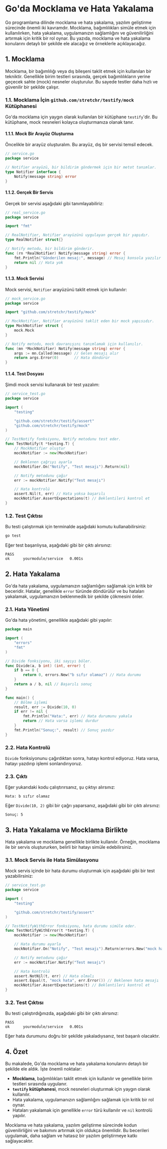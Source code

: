 # Go'da Mocklama ve Hata Yakalama

Go programlama dilinde mocklama ve hata yakalama, yazılım geliştirme sürecinde önemli iki kavramdır. Mocklama, bağımlılıkları simüle etmek için kullanılırken, hata yakalama, uygulamanızın sağlamlığını ve güvenilirliğini artırmak için kritik bir rol oynar. Bu yazıda, mocklama ve hata yakalama konularını detaylı bir şekilde ele alacağız ve örneklerle açıklayacağız.

## 1. Mocklama

Mocklama, bir bağımlılığı veya dış bileşeni taklit etmek için kullanılan bir tekniktir. Genellikle birim testleri sırasında, gerçek bağımlılıkların yerine geçecek sahte (mock) nesneler oluşturulur. Bu sayede testler daha hızlı ve güvenilir bir şekilde çalışır.

### 1.1. Mocklama İçin `github.com/stretchr/testify/mock` Kütüphanesi

Go'da mocklama için yaygın olarak kullanılan bir kütüphane `testify`'dir. Bu kütüphane, mock nesneleri kolayca oluşturmanıza olanak tanır.

#### 1.1.1. Mock Bir Arayüz Oluşturma

Öncelikle bir arayüz oluşturalım. Bu arayüz, dış bir servisi temsil edecek.

```go
// service.go
package service

// Notifier arayüzü, bir bildirim göndermek için bir metot tanımlar.
type Notifier interface {
    Notify(message string) error
}
```

#### 1.1.2. Gerçek Bir Servis

Gerçek bir servisi aşağıdaki gibi tanımlayabiliriz:

```go
// real_service.go
package service

import "fmt"

// RealNotifier, Notifier arayüzünü uygulayan gerçek bir yapıdır.
type RealNotifier struct{}

// Notify metodu, bir bildirim gönderir.
func (rn *RealNotifier) Notify(message string) error {
    fmt.Println("Gönderilen mesaj:", message) // Mesaj konsola yazılır
    return nil // Hata yok
}
```

#### 1.1.3. Mock Servisi

Mock servisi, `Notifier` arayüzünü taklit etmek için kullanılır:

```go
// mock_service.go
package service

import "github.com/stretchr/testify/mock"

// MockNotifier, Notifier arayüzünü taklit eden bir mock yapısıdır.
type MockNotifier struct {
    mock.Mock
}

// Notify metodu, mock davranışını tanımlamak için kullanılır.
func (mn *MockNotifier) Notify(message string) error {
    args := mn.Called(message) // Gelen mesajı alır
    return args.Error(0)       // Hata döndürür
}
```

#### 1.1.4. Test Dosyası

Şimdi mock servisi kullanarak bir test yazalım:

```go
// service_test.go
package service

import (
    "testing"

    "github.com/stretchr/testify/assert"
    "github.com/stretchr/testify/mock"
)

// TestNotify fonksiyonu, Notify metodunu test eder.
func TestNotify(t *testing.T) {
    // MockNotifier oluştur
    mockNotifier := new(MockNotifier)

    // Beklenen çağrıyı ayarla
    mockNotifier.On("Notify", "Test mesajı").Return(nil)

    // Notify metodunu çağır
    err := mockNotifier.Notify("Test mesajı")

    // Hata kontrolü
    assert.Nil(t, err) // Hata yoksa başarılı
    mockNotifier.AssertExpectations(t) // Beklentileri kontrol et
}
```

### 1.2. Test Çıktısı

Bu testi çalıştırmak için terminalde aşağıdaki komutu kullanabilirsiniz:

```bash
go test
```

Eğer test başarılıysa, aşağıdaki gibi bir çıktı alırsınız:

```plaintext
PASS
ok      yourmodule/service   0.001s
```

## 2. Hata Yakalama

Go'da hata yakalama, uygulamanızın sağlamlığını sağlamak için kritik bir beceridir. Hatalar, genellikle `error` türünde döndürülür ve bu hataları yakalamak, uygulamanızın beklenmedik bir şekilde çökmesini önler.

### 2.1. Hata Yönetimi

Go'da hata yönetimi, genellikle aşağıdaki gibi yapılır:

```go
package main

import (
    "errors"
    "fmt"
)

// Divide fonksiyonu, iki sayıyı böler.
func Divide(a, b int) (int, error) {
    if b == 0 {
        return 0, errors.New("b sıfır olamaz") // Hata durumu
    }
    return a / b, nil // Başarılı sonuç
}

func main() {
    // Bölme işlemi
    result, err := Divide(10, 0)
    if err != nil {
        fmt.Println("Hata:", err) // Hata durumunu yakala
        return // Hata varsa işlemi durdur
    }
    fmt.Println("Sonuç:", result) // Sonuç yazdır
}
```

### 2.2. Hata Kontrolü

`Divide` fonksiyonunu çağırdıktan sonra, hatayı kontrol ediyoruz. Hata varsa, hatayı yazdırıp işlemi sonlandırıyoruz.

### 2.3. Çıktı

Eğer yukarıdaki kodu çalıştırırsanız, şu çıktıyı alırsınız:

```plaintext
Hata: b sıfır olamaz
```

Eğer `Divide(10, 2)` gibi bir çağrı yaparsanız, aşağıdaki gibi bir çıktı alırsınız:

```plaintext
Sonuç: 5
```

## 3. Hata Yakalama ve Mocklama Birlikte

Hata yakalama ve mocklama genellikle birlikte kullanılır. Örneğin, mocklama ile bir servis oluştururken, belirli bir hatayı simüle edebilirsiniz.

### 3.1. Mock Servis ile Hata Simülasyonu

Mock servis içinde bir hata durumu oluşturmak için aşağıdaki gibi bir test yazabilirsiniz:

```go
// service_test.go
package service

import (
    "testing"

    "github.com/stretchr/testify/assert"
)

// TestNotifyWithError fonksiyonu, hata durumu simüle eder.
func TestNotifyWithError(t *testing.T) {
    mockNotifier := new(MockNotifier)

    // Hata durumu ayarla
    mockNotifier.On("Notify", "Test mesajı").Return(errors.New("mock hata"))

    // Notify metodunu çağır
    err := mockNotifier.Notify("Test mesajı")

    // Hata kontrolü
    assert.NotNil(t, err) // Hata olmalı
    assert.Equal(t, "mock hata", err.Error()) // Beklenen hata mesajı
    mockNotifier.AssertExpectations(t) // Beklentileri kontrol et
}
```

### 3.2. Test Çıktısı

Bu testi çalıştırdığınızda, aşağıdaki gibi bir çıktı alırsınız:

```plaintext
PASS
ok      yourmodule/service   0.001s
```

Eğer hata durumunu doğru bir şekilde yakaladıysanız, test başarılı olacaktır.

## 4. Özet

Bu makalede, Go'da mocklama ve hata yakalama konularını detaylı bir şekilde ele aldık. İşte önemli noktalar:

- **Mocklama**, bağımlılıkları taklit etmek için kullanılır ve genellikle birim testleri sırasında uygulanır.
- **`testify` kütüphanesi**, mock nesneleri oluşturmak için yaygın olarak kullanılır.
- Hata yakalama, uygulamanızın sağlamlığını sağlamak için kritik bir rol oynar.
- Hataları yakalamak için genellikle `error` türü kullanılır ve `nil` kontrolü yapılır.

Mocklama ve hata yakalama, yazılım geliştirme sürecinde kodun güvenilirliğini ve bakımını artırmak için oldukça önemlidir. Bu becerileri uygulamak, daha sağlam ve hatasız bir yazılım geliştirmeye katkı sağlayacaktır.